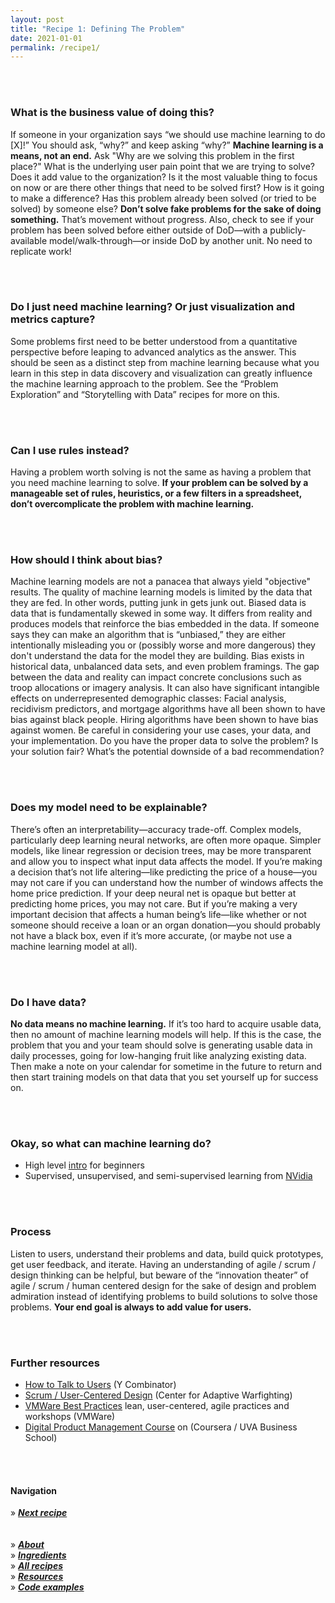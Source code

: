 ```yaml
---
layout: post
title: "Recipe 1: Defining The Problem"
date: 2021-01-01
permalink: /recipe1/
---
```

<br><br>
### What is the business value of doing this?
If someone in your organization says “we should use machine learning to do [X]!” You should ask, “why?” and keep asking “why?” **Machine learning is a means, not an end.** Ask "Why are we solving this problem in the first place?" What is the underlying user pain point that we are trying to solve? Does it add value to the organization? Is it the most valuable thing to focus on now or are there other things that need to be solved first? How is it going to make a difference? Has this problem already been solved (or tried to be solved) by someone else?  **Don’t solve fake problems for the sake of doing something.** That’s movement without progress. Also, check to see if your problem has been solved before either outside of DoD—with a publicly-available model/walk-through—or inside DoD by another unit. No need to replicate work!

<br><br>
### Do I just need machine learning? Or just visualization and metrics capture?
Some problems first need to be better understood from a quantitative perspective before leaping to advanced analytics as the answer.  This should be seen as a distinct step from machine learning because what you learn in this step in data discovery and visualization can greatly influence the machine learning approach to the problem. See the “Problem Exploration” and “Storytelling with Data” recipes for more on this.

<br><br>
### Can I use rules instead?
Having a problem worth solving is not the same as having a problem that you need machine learning to solve. **If your problem can be solved by a manageable set of rules, heuristics, or a few filters in a spreadsheet, don’t overcomplicate the problem with machine learning.**

<br><br>
### How should I think about bias?
Machine learning models are not a panacea that always yield "objective" results. The quality of machine learning models is limited by the data that they are fed. In other words, putting junk in gets junk out. Biased data is data that is fundamentally skewed in some way. It differs from reality and produces models that reinforce the bias embedded in the data. If someone says they can make an algorithm that is “unbiased,” they are either intentionally misleading you or (possibly worse and more dangerous) they don't understand the data for the model they are building. Bias exists in historical data, unbalanced data sets, and even problem framings. The gap between the data and reality can impact concrete conclusions such as troop allocations or imagery analysis. It can also have significant intangible effects on underrepresented demographic classes: Facial analysis, recidivism predictors, and mortgage algorithms have all been shown to have bias against black people. Hiring algorithms have been shown to have bias against women.  Be careful in considering your use cases, your data, and your implementation. Do you have the proper data to solve the problem? Is your solution fair? What’s the potential downside of a bad recommendation?

<br><br>
### Does my model need to be explainable?
There’s often an interpretability—accuracy trade-off. Complex models, particularly deep learning neural networks, are often more opaque. Simpler models, like linear regression or decision trees, may be more transparent and allow you to inspect what input data affects the model. If you’re making a decision that’s not life altering—like predicting the price of a house—you may not care if you can understand how the number of windows affects the  home price prediction. If your deep neural net is opaque but better at predicting home prices, you may not care. But if you’re making a very important decision that affects a human being’s life—like whether or not someone should receive a loan or an organ donation—you should probably not have a black box, even if it’s more accurate, (or maybe not use a machine learning model at all).

<br><br>
### Do I have data?
**No data means no machine learning.** If it’s too hard to acquire usable data, then no amount of machine learning models will help.  If this is the case, the problem that you and your team should solve is generating usable data in daily processes, going for low-hanging fruit like analyzing existing data. Then make a note on your calendar for sometime in the future to return and then start training models on that data that you set yourself up for success on.


<br><br>
### Okay, so what can machine learning do?
- High level [intro](https://towardsdatascience.com/machine-learning-an-introduction-23b84d51e6d0) for beginners
- Supervised, unsupervised, and semi-supervised learning from [NVidia](https://blogs.nvidia.com/blog/2018/08/02/supervised-unsupervised-learning/)



<br><br>
### Process
Listen to users, understand their problems and data, build quick prototypes, get user feedback, and iterate. Having an understanding of agile / scrum / design thinking can be helpful, but beware of the “innovation theater” of agile / scrum / human centered design for the sake of design and problem admiration instead of identifying problems to build solutions to solve those problems. **Your end goal is always to add value for users.**

<br><br>
### Further resources
- [How to Talk to Users](https://www.ycombinator.com/library/6g-how-to-talk-to-users) (Y Combinator)
- [Scrum / User-Centered Design](https://www.secnav.navy.mil/agility/Pages/caw.aspx) (Center for Adaptive Warfighting)
- [VMWare Best Practices](https://tanzu.vmware.com/developer/practices/) lean, user-centered, agile practices and workshops (VMWare)
- [Digital Product Management Course](https://www.coursera.org/specializations/uva-darden-digital-product-management) on (Coursera / UVA Business School)

<br><br>

#### Navigation
» **[_Next recipe_](/recipe2)**<br><br><br>
» **[_About_](/about)**<br>
» **[_Ingredients_](/ingredients)**<br>
» **[_All recipes_](/recipes)**<br>
» **[_Resources_](/resources)**<br>
» **[_Code examples_](/examples)**<br>
